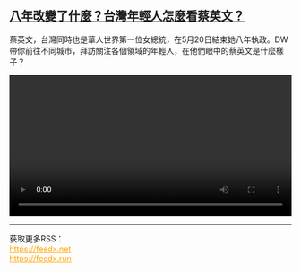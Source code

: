 <!--1717404424000-->
[八年改變了什麼？台灣年輕人怎麼看蔡英文？](https://www.dw.com/zh/%E5%85%AB%E5%B9%B4%E6%94%B9%E8%AE%8A%E4%BA%86%E4%BB%80%E9%BA%BC%EF%BC%9F%E5%8F%B0%E7%81%A3%E5%B9%B4%E8%BC%95%E4%BA%BA%E6%80%8E%E9%BA%BC%E7%9C%8B%E8%94%A1%E8%8B%B1%E6%96%87%EF%BC%9F/a-69231857)
------

<p>蔡英文，台灣同時也是華人世界第一位女總統，在5月20日結束她八年執政。DW帶你前往不同城市，拜訪關注各個領域的年輕人，在他們眼中的蔡英文是什麼樣子？</small></p><video src="https://tvdownloaddw-a.akamaihd.net/vps/webvideos/CHI/2024/DWVG/DWVGCHI240531_caipresident_01ICW_AVC_640x360.mp4" controls style="width:100%"></video><br><hr><div>获取更多RSS：<br><a href="https://feedx.net" style="color:orange" target="_blank">https://feedx.net</a> <br><a href="https://feedx.run" style="color:orange" target="_blank">https://feedx.run</a><br></div>
